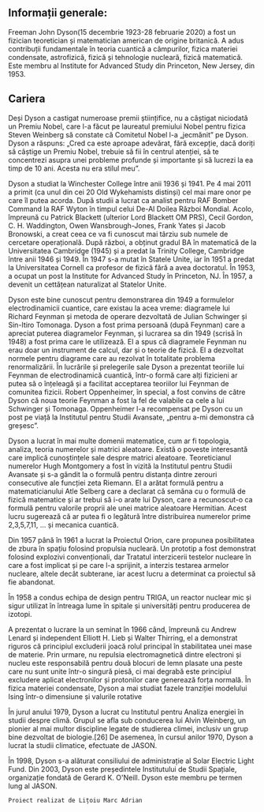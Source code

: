 ## Informații generale:
Freeman John Dyson(15 decembrie 1923-28 februarie 2020) a fost un fizician teoretician și matematician american de origine britanică. A adus contribuții fundamentale în teoria cuantică a câmpurilor, fizica materiei condensate, astrofizică, fizică și tehnologie nucleară, fizică matematică. Este membru al Institute for Advanced Study din Princeton, New Jersey, din 1953.

## Cariera

Deși Dyson a castigat numeroase premii științifice, nu a câștigat niciodată un Premiu Nobel, care l-a făcut pe laureatul premiului Nobel pentru fizica Steven Weinberg să constate că Comitetul Nobel l-a „jecmănit” pe Dyson. Dyson a răspuns: „Cred ca este aproape adevărat, fără excepție, dacă doriți să câștige un Premiu Nobel, trebuie să fii în centrul atenției, să te concentrezi asupra unei probleme profunde și importante și să lucrezi la ea timp de 10 ani. Acesta nu era stilul meu”.

Dyson a studiat la Winchester College între anii 1936 și 1941. Pe 4 mai 2011 a primit (ca unul din cei 20 Old Wykehamists distinși) cel mai mare onor pe care îl putea acorda. După studii a lucrat ca analist pentru RAF Bomber Command la RAF Wyton în timpul celui De-Al Doilea Război Mondial. Acolo, împreună cu Patrick Blackett (ulterior Lord Blackett OM PRS), Cecil Gordon, C. H. Waddington, Owen Wansbrough-Jones, Frank Yates și Jacob Bronowski, a creat ceea ce va fi cunoscut mai târziu sub numele de cercetare operațională. După război, a obținut gradul BA în matematică de la Universitatea Cambridge (1945) și a predat la Trinity College, Cambridge între anii 1946 și 1949. În 1947 s-a mutat în Statele Unite, iar în 1951 a predat la Universitatea Cornell ca profesor de fizică fără a avea doctoratul. În 1953, a ocupat un post la Institute for Advanced Study în Princeton, NJ. În 1957, a devenit un cettățean naturalizat al Statelor Unite.

Dyson este bine cunoscut pentru demonstrarea din 1949 a formulelor electrodinamicii cuantice, care existau la acea vreme: diagramele lui Richard Feynman și metoda de operare dezvoltată de Julian Schwinger și Sin-Itiro Tomonaga. Dyson a fost prima persoană (după Feynman) care a apreciat puterea diagramelor Feynman, și lucrarea sa din 1949 (scrisă în 1948) a fost prima care le utilizează. El a spus că diagramele Feynman nu erau doar un instrument de calcul, dar și o teorie de fizică. El a dezvoltat normele pentru diagrame care au rezolvat în totalitate problema renormalizării. În lucrările și prelegerile sale Dyson a prezentat teoriile lui Feynman de electrodinamică cuantică, într-o formă care alți fizicieni ar putea să o înțeleagă și a facilitat acceptarea teoriilor lui Feynman de comunitea fizicii. Robert Oppenheimer, în special, a fost convins de către Dyson că noua teorie Feynman a fost la fel de valabile ca cele a lui Schwinger și Tomonaga. Oppenheimer l-a recompensat pe Dyson cu un post pe viață la Institutul pentru Studii Avansate, „pentru a-mi demonstra că greșesc”.

Dyson a lucrat în mai multe domenii matematice, cum ar fi topologia, analiza, teoria numerelor și matrici aleatoare. Există o poveste interesantă care implică cunoștințele sale despre matrici aleatoare. Teoreticianul numerelor Hugh Montgomery a fost în vizită la Institutul pentru Studii Avansate și s-a gândit la o formulă pentru distanța dintre zerouri consecutive ale funcției zeta Riemann. El a arătat formulă pentru a matematicianului Atle Selberg care a declarat că semăna cu o formulă de fizică matematice și ar trebui să i-o arate lui Dyson, care a recunoscut-o ca formulă pentru valorile proprii ale unei matrice aleatoare Hermitian. Acest lucru sugerează că ar putea fi o legătură între distribuirea numerelor prime 2,3,5,7,11, ... și mecanica cuantică.

Din 1957 până în 1961 a lucrat la Proiectul Orion, care propunea posibilitatea de zbura în spațiu folosind propulsia nucleară. Un prototip a fost demonstrat folosind explozivi convenționali, dar Tratatul interzicerii testelor nucleare în care a fost implicat și pe care l-a sprijinit, a interzis testarea armelor nucleare, altele decât subterane, iar acest lucru a determinat ca proiectul să fie abandonat.

În 1958 a condus echipa de design pentru TRIGA, un reactor nuclear mic și sigur utilizat în întreaga lume în spitale și universități pentru producerea de izotopi.

A prezentat o lucrare la un seminat în 1966 când, împreună cu Andrew Lenard și independent Elliott H. Lieb și Walter Thirring, el a demonstrat riguros că principiul excluderii joacă rolul principal în stabilitatea unei mase de materie. Prin urmare, nu repulsia electromagnetică dintre electroni și nucleu este responsabilă pentru două blocuri de lemn plasate una peste care nu sunt unite într-o singură piesă, ci mai degrabă este principiul excludere aplicat electronilor și protonilor care generează forța normală. În fizica materiei condensate, Dyson a mai studiat fazele tranziției modelului Ising într-o dimensiune și valurile rotative

În jurul anului 1979, Dyson a lucrat cu Institutul pentru Analiza energiei în studii despre climă. Grupul se afla sub conducerea lui Alvin Weinberg, un pionier al mai multor discipline legate de studierea climei, inclusiv un grup bine dezvoltat de biologie.[26] De asemenea, în cursul anilor 1970, Dyson a lucrat la studii climatice, efectuate de JASON.

În 1998, Dyson s-a alăturat consiliului de administrație al Solar Electric Light Fund. Din 2003, Dyson este președintele Institutului de Studii Spațiale, organizație fondată de Gerard K. O'Neill. Dyson este membru pe termen lung al JASON.

```
Proiect realizat de Lițoiu Marc Adrian
```
